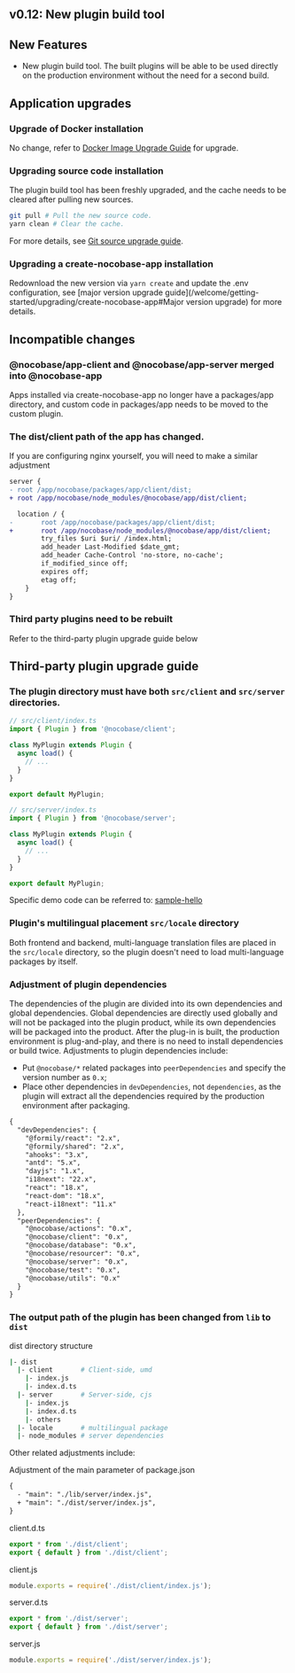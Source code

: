 ## v0.12: New plugin build tool

## New Features

- New plugin build tool. The built plugins will be able to be used directly on the production environment without the need for a second build.

## Application upgrades

### Upgrade of Docker installation

No change, refer to [Docker Image Upgrade Guide](/welcome/getting-started/upgrading/docker-compose) for upgrade.

### Upgrading source code installation

The plugin build tool has been freshly upgraded, and the cache needs to be cleared after pulling new sources.

```bash
git pull # Pull the new source code.
yarn clean # Clear the cache.
```

For more details, see [Git source upgrade guide](/welcome/getting-started/upgrading/git-clone).

### Upgrading a create-nocobase-app installation

Redownload the new version via `yarn create` and update the .env configuration, see [major version upgrade guide](/welcome/getting-started/upgrading/create-nocobase-app#Major version upgrade) for more details.

## Incompatible changes

### @nocobase/app-client and @nocobase/app-server merged into @nocobase-app

Apps installed via create-nocobase-app no longer have a packages/app directory, and custom code in packages/app needs to be moved to the custom plugin.

### The dist/client path of the app has changed.

If you are configuring nginx yourself, you will need to make a similar adjustment

```diff
server {
- root /app/nocobase/packages/app/client/dist;
+ root /app/nocobase/node_modules/@nocobase/app/dist/client;

  location / {
-       root /app/nocobase/packages/app/client/dist;
+       root /app/nocobase/node_modules/@nocobase/app/dist/client;
        try_files $uri $uri/ /index.html;
        add_header Last-Modified $date_gmt;
        add_header Cache-Control 'no-store, no-cache';
        if_modified_since off;
        expires off;
        etag off;
    }
}
```

### Third party plugins need to be rebuilt

Refer to the third-party plugin upgrade guide below

## Third-party plugin upgrade guide

### The plugin directory must have both `src/client` and `src/server` directories.

```js
// src/client/index.ts
import { Plugin } from '@nocobase/client';

class MyPlugin extends Plugin {
  async load() {
    // ...
  }
}

export default MyPlugin;
```

```js
// src/server/index.ts
import { Plugin } from '@nocobase/server';

class MyPlugin extends Plugin {
  async load() {
    // ...
  }
}

export default MyPlugin;
```

Specific demo code can be referred to: [sample-hello](https://github.com/nocobase/nocobase/tree/main/packages/samples/hello)

### Plugin's multilingual placement `src/locale` directory

Both frontend and backend, multi-language translation files are placed in the `src/locale` directory, so the plugin doesn't need to load multi-language packages by itself.

### Adjustment of plugin dependencies

The dependencies of the plugin are divided into its own dependencies and global dependencies. Global dependencies are directly used globally and will not be packaged into the plugin product, while its own dependencies will be packaged into the product. After the plug-in is built, the production environment is plug-and-play, and there is no need to install dependencies or build twice. Adjustments to plugin dependencies include:

- Put `@nocobase/*` related packages into `peerDependencies` and specify the version number as `0.x`;
- Place other dependencies in `devDependencies`, not `dependencies`, as the plugin will extract all the dependencies required by the production environment after packaging.


```diff
{
  "devDependencies": {
    "@formily/react": "2.x",
    "@formily/shared": "2.x",
    "ahooks": "3.x",
    "antd": "5.x",
    "dayjs": "1.x",
    "i18next": "22.x",
    "react": "18.x",
    "react-dom": "18.x",
    "react-i18next": "11.x"
  },
  "peerDependencies": {
    "@nocobase/actions": "0.x",
    "@nocobase/client": "0.x",
    "@nocobase/database": "0.x",
    "@nocobase/resourcer": "0.x",
    "@nocobase/server": "0.x",
    "@nocobase/test": "0.x",
    "@nocobase/utils": "0.x"
  }
}
```

### The output path of the plugin has been changed from `lib` to `dist`

dist directory structure

```bash
|- dist
  |- client       # Client-side, umd
    |- index.js
    |- index.d.ts
  |- server       # Server-side, cjs
    |- index.js
    |- index.d.ts
    |- others
  |- locale       # multilingual package
  |- node_modules # server dependencies
```

Other related adjustments include:

Adjustment of the main parameter of package.json

```diff
{
  - "main": "./lib/server/index.js",
  + "main": "./dist/server/index.js",
}
```

client.d.ts

```ts
export * from './dist/client';
export { default } from './dist/client';
```

client.js

```js
module.exports = require('./dist/client/index.js');
```

server.d.ts

```ts
export * from './dist/server';
export { default } from './dist/server';
```

server.js

```js
module.exports = require('./dist/server/index.js');
```
